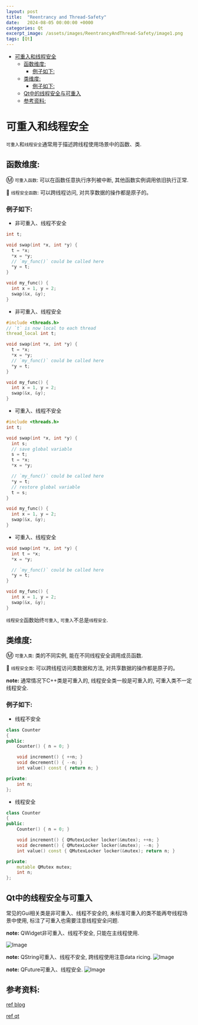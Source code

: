 ```yaml
---
layout: post
title:  "Reentrancy and Thread-Safety"
date:   2024-08-05 00:00:00 +0000
categories: Qt 
excerpt_image: /assets/images/ReentrancyAndThread-Safety/image1.png
tags: [Qt]
---
```

- [可重入和线程安全](#可重入和线程安全)
  - [函数维度:](#函数维度)
    - [例子如下:](#例子如下)
  - [类维度:](#类维度)
    - [例子如下:](#例子如下-1)
  - [Qt中的线程安全与可重入](#qt中的线程安全与可重入)
  - [参考资料:](#参考资料)

# 可重入和线程安全

`可重入`和`线程安全`通常用于描述跨线程使用场景中的函数、类.

## 函数维度:

Ⓜ️️ `可重入函数`: 可以在函数任意执行序列被中断, 其他函数实例调用依旧执行正常.

🧵 `线程安全函数`: 可以跨线程访问, 对共享数据的操作都是原子的。

### 例子如下:

- 非可重入、线程不安全
  
```c++
int t;

void swap(int *x, int *y) {
  t = *x;
  *x = *y;
  // `my_func()` could be called here
  *y = t;
}

void my_func() {
  int x = 1, y = 2;
  swap(&x, &y);
}
```
- 非可重入、线程安全
  
```c++
#include <threads.h>
// `t` is now local to each thread
thread_local int t;

void swap(int *x, int *y) {
  t = *x;
  *x = *y;
  // `my_func()` could be called here
  *y = t;
}

void my_func() {
  int x = 1, y = 2;
  swap(&x, &y);
}
```
- 可重入、线程不安全
  
```c++
#include <threads.h>
int t;

void swap(int *x, int *y) {
  int s;
  // save global variable
  s = t;
  t = *x;
  *x = *y;

  // `my_func()` could be called here
  *y = t;
  // restore global variable
  t = s;
}

void my_func() {
  int x = 1, y = 2;
  swap(&x, &y);
}
```
- 可重入、线程安全
  
```c++
void swap(int *x, int *y) {
  int t = *x;
  *x = *y;

  // `my_func()` could be called here
  *y = t;
}

void my_func() {
  int x = 1, y = 2;
  swap(&x, &y);
}
```
`线程安全`函数始终`可重入`, `可重入`不总是`线程安全`.

## 类维度:

Ⓜ️️ `可重入类`: 类的不同实例, 能在不同线程安全调用成员函数.

🧵 `线程安全类`: 可以跨线程访问类数据和方法, 对共享数据的操作都是原子的。

**note:** 通常情况下C++类是可重入的, 线程安全类一般是可重入的, 可重入类不一定线程安全.

### 例子如下: 

- 线程不安全
  
```c++
class Counter
{
public:
    Counter() { n = 0; }

    void increment() { ++n; }
    void decrement() { --n; }
    int value() const { return n; }

private:
    int n;
};
```

- 线程安全
  
```c++
class Counter
{
public:
    Counter() { n = 0; }

    void increment() { QMutexLocker locker(&mutex); ++n; }
    void decrement() { QMutexLocker locker(&mutex); --n; }
    int value() const { QMutexLocker locker(&mutex); return n; }

private:
    mutable QMutex mutex;
    int n;
};
```

## Qt中的线程安全与可重入

常见的Gui相关类是非可重入、线程不安全的, 未标准可重入的类不能再夸线程场景中使用, 标注了可重入也需要注意线程安全问题.

**note:** QWidget非可重入、线程不安全, 只能在主线程使用.

![Image](/assets/images/ReentrancyAndThread-Safety/image.png)

**note:** QString可重入、线程不安全, 跨线程使用注意data ricing.
![Image](/assets/images/ReentrancyAndThread-Safety/image2.png)

**note:** QFuture可重入、线程安全.
![Image](/assets/images/ReentrancyAndThread-Safety/image1.png)

## 参考资料:

[ref blog](https://deadbeef.me/2017/09/reentrant-threadsafe)

[ref qt](https://doc.qt.io/qt-5/threads-reentrancy.html)